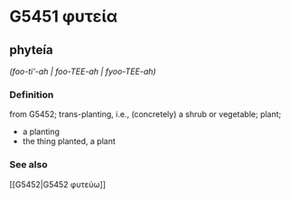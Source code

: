 # G5451 φυτεία

## phyteía

_(foo-ti'-ah | foo-TEE-ah | fyoo-TEE-ah)_

### Definition

from G5452; trans-planting, i.e., (concretely) a shrub or vegetable; plant; 

- a planting
- the thing planted, a plant

### See also

[[G5452|G5452 φυτεύω]]
